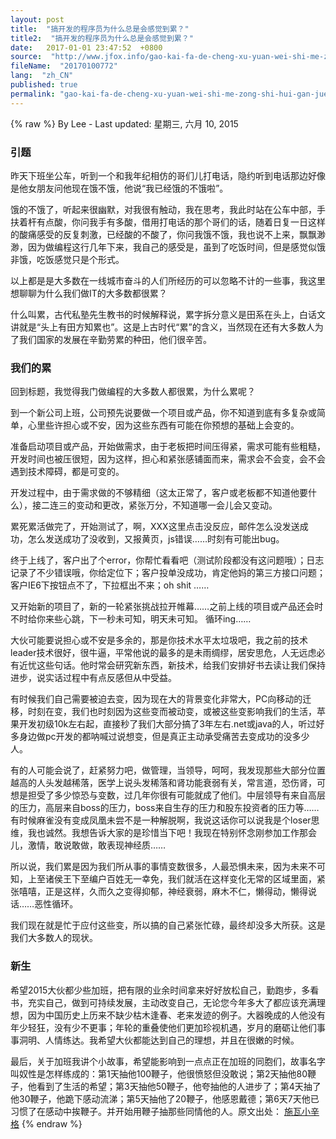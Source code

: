 ```yaml
---
layout: post
title:  "搞开发的程序员为什么总是会感觉到累？"
title2:  "搞开发的程序员为什么总是会感觉到累？"
date:   2017-01-01 23:47:52  +0800
source:  "http://www.jfox.info/gao-kai-fa-de-cheng-xu-yuan-wei-shi-me-zong-shi-hui-gan-jue-dao-lei.html"
fileName:  "20170100772"
lang:  "zh_CN"
published: true
permalink: "gao-kai-fa-de-cheng-xu-yuan-wei-shi-me-zong-shi-hui-gan-jue-dao-lei.html"
---
```

{% raw %}
By Lee - Last updated: 星期三, 六月 10, 2015

### **引题**

昨天下班坐公车，听到一个和我年纪相仿的哥们儿打电话，隐约听到电话那边好像是他女朋友问他现在饿不饿，他说“我已经饿的不饿啦”。

饿的不饿了，听起来很幽默，对我很有触动，我在思考，我此时站在公车中部，手扶着杆有点酸，你问我手有多酸，借用打电话的那个哥们的话，随着日复一日这样的酸痛感受的反复刺激，已经酸的不酸了，你问我饿不饿，我也说不上来，飘飘渺渺，因为做编程这行几年下来，我自己的感受是，虽到了吃饭时间，但是感觉似饿非饿，吃饭感觉只是个形式。

以上都是是大多数在一线城市奋斗的人们所经历的可以忽略不计的一些事，我这里想聊聊为什么我们做IT的大多数都很累？

什么叫累，古代私塾先生教书的时候解释说，累字拆分意义是田系在头上，白话文讲就是“头上有田方知累也”。这是上古时代“累”的含义，当然现在还有大多数人为了我们国家的发展在辛勤劳累的种田，他们很辛苦。

### **我们的累**

回到标题，我觉得我门做编程的大多数人都很累，为什么累呢？

到一个新公司上班，公司预先说要做一个项目或产品，你不知道到底有多复杂或简单，心里些许担心或不安，因为这些东西有可能在你预想的基础上会变的。

准备启动项目或产品，开始做需求，由于老板把时间压得紧，需求可能有些粗糙，开发时间也被压很短，因为这样，担心和紧张感铺面而来，需求会不会变，会不会遇到技术障碍，都是可变的。

开发过程中，由于需求做的不够精细（这太正常了，客户或老板都不知道他要什么），接二连三的变动和更改，紧张万分，不知道哪一会儿会又变动。

累死累活做完了，开始测试了，啊，XXX这里点击没反应，邮件怎么没发送成功，怎么发送成功了没收到，又报黄页，js错误……时刻有可能出bug。

终于上线了，客户出了个error，你帮忙看看吧（测试阶段都没有这问题哦）；日志记录了不少错误哦，你给定位下；客户投单没成功，肯定他妈的第三方接口问题；客户IE6下按钮点不了，下拉框出不来；oh shit ……

又开始新的项目了，新的一轮紧张挑战拉开帷幕……之前上线的项目或产品还会时不时给你来些心跳，下一秒未可知，明天未可知。
循环ing……

大伙可能要说担心或不安是多余的，那是你技术水平太垃圾吧，我之前的技术leader技术很好，很牛逼，平常他说的最多的是未雨绸缪，居安思危，人无远虑必有近忧这些句话。他时常会研究新东西，新技术，给我们安排好书去读让我们保持进步，说实话过程中有点反感但从中受益。

有时候我们自己需要被迫去变，因为现在大的背景变化非常大，PC向移动的迁移，时刻在变，我们也时刻因为这些变而被动变，或被这些变影响我们的生活，苹果开发初级10k左右起，直接秒了我们大部分搞了3年左右.net或java的人，听过好多身边做pc开发的都呐喊过说想变，但是真正主动承受痛苦去变成功的没多少人。

有的人可能会说了，赶紧努力吧，做管理，当领导，呵呵，我发现那些大部分位置越高的人头发越稀落，医学上说头发稀落和肾功能衰弱有关，常言道，恐伤肾，可想是担受了多少惊恐与变数，过几年你很有可能就成了他们。中层领导有来自高层的压力，高层来自boss的压力，boss来自生存的压力和股东投资者的压力等……有时候麻雀没有变成凤凰未尝不是一种解脱啊，我说这话你可以说我是个loser思维，我也诚然。我想告诉大家的是珍惜当下吧！我现在特别怀念刚参加工作那会儿，激情，敢说敢做，敢表现神经质……

所以说，我们累是因为我们所从事的事情变数很多，人最恐惧未来，因为未来不可知，上至诸侯王下至编户百姓无一幸免，我们就活在这样变化无常的区域里面，紧张嘻嘻，正是这样，久而久之变得抑郁，神经衰弱，麻木不仁，懒得动，懒得说话……恶性循环。

我们现在就是忙于应付这些变，所以搞的自己紧张忙碌，最终却没多大所获。这是我们大多数人的现状。

### **新生**

希望2015大伙都少些加班，把有限的业余时间拿来好好放松自己，勤跑步，多看书，充实自己，做到可持续发展，主动改变自己，无论您今年多大了都应该充满理想，因为中国历史上历来不缺少枯木逢春、老来发迹的例子。大器晚成的人他没有年少轻狂，没有少不更事；年轮的重叠使他们更加珍视机遇，岁月的磨砺让他们事事洞明、人情练达。我希望大伙都能达到自己的理想，并且在很嫩的时候。

最后，关于加班我讲个小故事，希望能影响到一点点正在加班的同胞们，故事名字叫奴性是怎样练成的：第1天抽他100鞭子，他很愤怒但没敢说；第2天抽他80鞭子，他看到了生活的希望；第3天抽他50鞭子，他夸抽他的人进步了；第4天抽了他30鞭子，他跪下感动流涕；第5天抽他了20鞭子，他感恩戴德；第6天7天他已习惯了在感动中挨鞭子。并开始用鞭子抽那些同情他的人。原文出处： [施瓦小辛格](/url.php?_src=&amp;isencode=1&amp;content=dGltZT0xNDMzODY1MzQ0Njc5JnVybD1odHRwJTNBJTJGJTJGd3d3LmNuYmxvZ3MuY29tJTJGd2VueWFuZy1yaW8lMkZwJTJGNDI2MTk4Ny5odG1s)
{% endraw %}